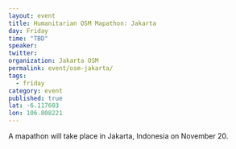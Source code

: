 ```yaml
---
layout: event
title: Humanitarian OSM Mapathon: Jakarta
day: Friday
time: "TBD"
speaker: 
twitter: 
organization: Jakarta OSM
permalink: event/osm-jakarta/
tags: 
  - friday
category: event
published: true
lat: -6.117603
lon: 106.808221
---
```


A mapathon will take place in Jakarta, Indonesia on November 20. 
